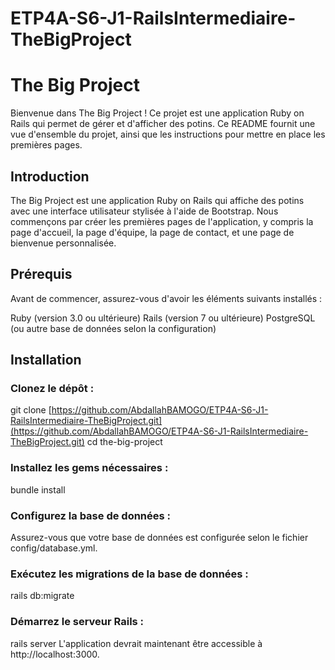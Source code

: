 # ETP4A-S6-J1-RailsIntermediaire-TheBigProject
# The Big Project
Bienvenue dans The Big Project ! Ce projet est une application Ruby on Rails qui permet de gérer et d'afficher des potins. Ce README fournit une vue d'ensemble du projet, ainsi que les instructions pour mettre en place les premières pages.

## Introduction
The Big Project est une application Ruby on Rails qui affiche des potins avec une interface utilisateur stylisée à l'aide de Bootstrap. Nous commençons par créer les premières pages de l'application, y compris la page d'accueil, la page d'équipe, la page de contact, et une page de bienvenue personnalisée.

## Prérequis
Avant de commencer, assurez-vous d'avoir les éléments suivants installés :

Ruby (version 3.0 ou ultérieure)
Rails (version 7 ou ultérieure)
PostgreSQL (ou autre base de données selon la configuration)

## Installation
### Clonez le dépôt :
git clone [https://github.com/AbdallahBAMOGO/ETP4A-S6-J1-RailsIntermediaire-TheBigProject.git](https://github.com/AbdallahBAMOGO/ETP4A-S6-J1-RailsIntermediaire-TheBigProject.git)
cd the-big-project
### Installez les gems nécessaires :
bundle install
### Configurez la base de données :
Assurez-vous que votre base de données est configurée selon le fichier config/database.yml.
### Exécutez les migrations de la base de données :
rails db:migrate
### Démarrez le serveur Rails :
rails server
L'application devrait maintenant être accessible à http://localhost:3000.

